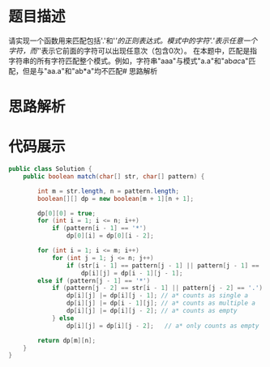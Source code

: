#  题目描述

请实现一个函数用来匹配包括'.'和'*'的正则表达式。模式中的字符'.'表示任意一个字符，而'*'表示它前面的字符可以出现任意次（包含0次）。 在本题中，匹配是指字符串的所有字符匹配整个模式。例如，字符串"aaa"与模式"a.a"和"ab*ac*a"匹配，但是与"aa.a"和"ab*a"均不匹配#  思路解析

#  思路解析



#  代码展示

```java
public class Solution {
    public boolean match(char[] str, char[] pattern) {

        int m = str.length, n = pattern.length;
        boolean[][] dp = new boolean[m + 1][n + 1];

        dp[0][0] = true;
        for (int i = 1; i <= n; i++)
            if (pattern[i - 1] == '*')
                dp[0][i] = dp[0][i - 2];

        for (int i = 1; i <= m; i++)
            for (int j = 1; j <= n; j++)
                if (str[i - 1] == pattern[j - 1] || pattern[j - 1] == '.')
                    dp[i][j] = dp[i - 1][j - 1];
        else if (pattern[j - 1] == '*')
            if (pattern[j - 2] == str[i - 1] || pattern[j - 2] == '.') {
                dp[i][j] |= dp[i][j - 1]; // a* counts as single a
                dp[i][j] |= dp[i - 1][j]; // a* counts as multiple a
                dp[i][j] |= dp[i][j - 2]; // a* counts as empty
            } else
                dp[i][j] = dp[i][j - 2];   // a* only counts as empty

        return dp[m][n];
    }
}
```